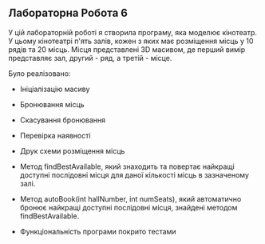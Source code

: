 ## Лабораторна Робота 6

У цій лабораторній роботі я створила програму, яка моделює кінотеатр.
У цьому кінотеатрі п'ять залів, кожен з яких має розміщення місць у 10 рядів та 20 місць. Місця представлені 3D масивом, де перший вимір представляє зал, другий - ряд, а третій - місце.

Було реалізовано:

* Ініціалізацію масиву

* Бронювання місць

* Скасування бронювання

* Перевірка наявності

* Друк схеми розміщення місць

* Метод findBestAvailable, який знаходить та повертає найкращі доступні послідовні місця для даної кількості місць в зазначеному залі.

* Метод autoBook(int hallNumber, int numSeats), який автоматично бронює найкращі доступні послідовні місця, знайдені методом findBestAvailable.

* Функціональність програми покрито тестами